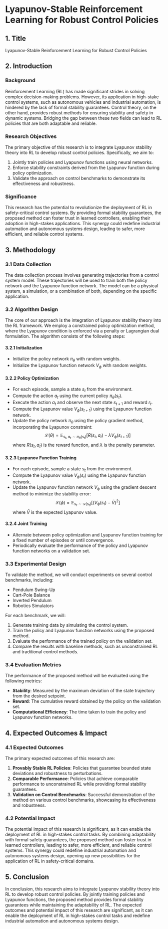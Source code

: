 # Lyapunov-Stable Reinforcement Learning for Robust Control Policies

## 1. Title
Lyapunov-Stable Reinforcement Learning for Robust Control Policies

## 2. Introduction

### Background
Reinforcement Learning (RL) has made significant strides in solving complex decision-making problems. However, its application in high-stake control systems, such as autonomous vehicles and industrial automation, is hindered by the lack of formal stability guarantees. Control theory, on the other hand, provides robust methods for ensuring stability and safety in dynamic systems. Bridging the gap between these two fields can lead to RL policies that are both adaptable and reliable.

### Research Objectives
The primary objective of this research is to integrate Lyapunov stability theory into RL to develop robust control policies. Specifically, we aim to:
1. Jointly train policies and Lyapunov functions using neural networks.
2. Enforce stability constraints derived from the Lyapunov function during policy optimization.
3. Validate the approach on control benchmarks to demonstrate its effectiveness and robustness.

### Significance
This research has the potential to revolutionize the deployment of RL in safety-critical control systems. By providing formal stability guarantees, the proposed method can foster trust in learned controllers, enabling their adoption in high-stakes applications. This synergy could redefine industrial automation and autonomous systems design, leading to safer, more efficient, and reliable control systems.

## 3. Methodology

### 3.1 Data Collection
The data collection process involves generating trajectories from a control system model. These trajectories will be used to train both the policy network and the Lyapunov function network. The model can be a physical system, a simulation, or a combination of both, depending on the specific application.

### 3.2 Algorithm Design
The core of our approach is the integration of Lyapunov stability theory into the RL framework. We employ a constrained policy optimization method, where the Lyapunov condition is enforced via a penalty or Lagrangian dual formulation. The algorithm consists of the following steps:

#### 3.2.1 Initialization
- Initialize the policy network $\pi_\theta$ with random weights.
- Initialize the Lyapunov function network $V_\phi$ with random weights.

#### 3.2.2 Policy Optimization
- For each episode, sample a state $s_t$ from the environment.
- Compute the action $a_t$ using the current policy $\pi_\theta(s_t)$.
- Execute the action $a_t$ and observe the next state $s_{t+1}$ and reward $r_t$.
- Compute the Lyapunov value $V_\phi(s_{t+1})$ using the Lyapunov function network.
- Update the policy network $\pi_\theta$ using the policy gradient method, incorporating the Lyapunov constraint:
  $$
  \mathcal{L}(\theta) = \mathbb{E}_{s_t, a_t \sim \pi_\theta(s_t)} \left[ R(s_t, a_t) - \lambda V_\phi(s_{t+1}) \right]
  $$
  where $R(s_t, a_t)$ is the reward function, and $\lambda$ is the penalty parameter.

#### 3.2.3 Lyapunov Function Training
- For each episode, sample a state $s_t$ from the environment.
- Compute the Lyapunov value $V_\phi(s_t)$ using the Lyapunov function network.
- Update the Lyapunov function network $V_\phi$ using the gradient descent method to minimize the stability error:
  $$
  \mathcal{L}(\phi) = \mathbb{E}_{s_t \sim \mathcal{D}(s_t)} \left[ (V_\phi(s_t) - \bar{V})^2 \right]
  $$
  where $\bar{V}$ is the expected Lyapunov value.

#### 3.2.4 Joint Training
- Alternate between policy optimization and Lyapunov function training for a fixed number of episodes or until convergence.
- Periodically evaluate the performance of the policy and Lyapunov function networks on a validation set.

### 3.3 Experimental Design
To validate the method, we will conduct experiments on several control benchmarks, including:
- Pendulum Swing-Up
- Cart-Pole Balance
- Inverted Pendulum
- Robotics Simulators

For each benchmark, we will:
1. Generate training data by simulating the control system.
2. Train the policy and Lyapunov function networks using the proposed method.
3. Evaluate the performance of the trained policy on the validation set.
4. Compare the results with baseline methods, such as unconstrained RL and traditional control methods.

### 3.4 Evaluation Metrics
The performance of the proposed method will be evaluated using the following metrics:
- **Stability**: Measured by the maximum deviation of the state trajectory from the desired setpoint.
- **Reward**: The cumulative reward obtained by the policy on the validation set.
- **Computational Efficiency**: The time taken to train the policy and Lyapunov function networks.

## 4. Expected Outcomes & Impact

### 4.1 Expected Outcomes
The primary expected outcomes of this research are:
1. **Provably Stable RL Policies**: Policies that guarantee bounded state deviations and robustness to perturbations.
2. **Comparable Performance**: Policies that achieve comparable performance to unconstrained RL while providing formal stability guarantees.
3. **Validation on Control Benchmarks**: Successful demonstration of the method on various control benchmarks, showcasing its effectiveness and robustness.

### 4.2 Potential Impact
The potential impact of this research is significant, as it can enable the deployment of RL in high-stakes control tasks. By combining adaptability with formal safety guarantees, the proposed method can foster trust in learned controllers, leading to safer, more efficient, and reliable control systems. This synergy could redefine industrial automation and autonomous systems design, opening up new possibilities for the application of RL in safety-critical domains.

## 5. Conclusion
In conclusion, this research aims to integrate Lyapunov stability theory into RL to develop robust control policies. By jointly training policies and Lyapunov functions, the proposed method provides formal stability guarantees while maintaining the adaptability of RL. The expected outcomes and potential impact of this research are significant, as it can enable the deployment of RL in high-stakes control tasks and redefine industrial automation and autonomous systems design.
